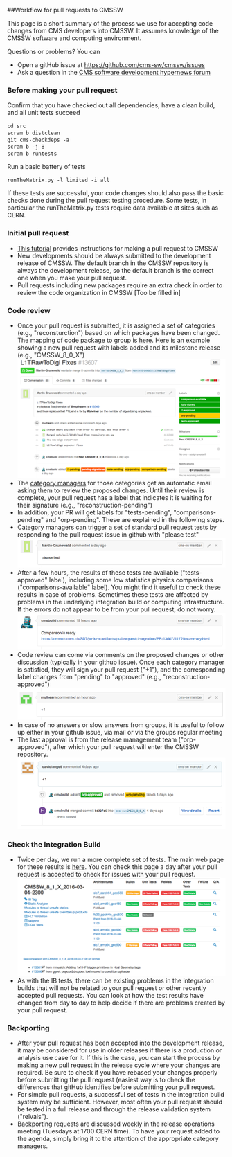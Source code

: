 ##Workflow for pull requests to CMSSW

This page is a short summary of the process we use for accepting code changes from CMS developers into CMSSW. It assumes knowledge of the CMSSW software and computing environment. 

Questions or problems? You can
- Open a gitHub issue at https://github.com/cms-sw/cmssw/issues
- Ask a question in the [CMS software development hypernews forum](https://hypernews.cern.ch/HyperNews/CMS/get/swDevelopment.html) 

### Before making your pull request
Confirm that you have checked out all dependencies, have a clean build, and all unit tests succeed
```
cd src
scram b distclean 
git cms-checkdeps -a
scram b -j 8
scram b runtests
```
Run a basic battery of tests
```
runTheMatrix.py -l limited -i all
```
If these tests are successful, your code changes should also pass the basic checks done during the pull request testing procedure. Some tests, in particular the runTheMatrix.py tests require data available at sites such as CERN.

### Initial pull request 
   - [This tutorial](tutorial.html) provides instructions for making a pull request to CMSSW
   - New developments should be always submitted to the development release of CMSSW. The default branch in the CMSSW repository is always the development release, so the default branch is the correct one when you make your pull request.
   - Pull requests including new packages require an extra check in order to review the code organization in CMSSW [Too be filled in]
   
### Code review
   - Once your pull request is submitted, it is assigned a set of categories (e.g., "reconsturction") based on which packages have been changed. The mapping of code package to group is [here](https://github.com/cms-sw/cms-bot/blob/master/categories.py). Here is an example showing a new pull request with labels added and its milestone release (e.g., "CMSSW_8_0_X")
![PR](images/PR_addLabels.png)
   - The [category managers](https://github.com/cms-sw/cms-bot/blob/master/categories.py) for those categories get an automatic email asking them to review the proposed changes. Until their review is complete, your pull request has a label that indicates it is waiting for their signature (e.g., "reconstruction-pending")
   - In addition, your PR will get labels for "tests-pending", "comparisons-pending" and "orp-pending". These are explained in the following steps.
   - Category managers can trigger a set of standard pull request tests by responding to the pull request issue in github with "please test"
![PR](images/PR_pleaseTest.png)
   - After a few hours, the results of these tests are available ("tests-approved" label), including some low statistics physics comparisons ("comparisons-available" label). You might find it useful to check these results in case of problems. Sometimes these tests are affected by problems in the underlying integration build or computing infrastructure. If the errors do not appear to be from your pull request, do not worry. 
![PR](images/PR_comparisonDone.png)
   - Code review can come via comments on the proposed changes or other discussion (typically in your github issue). Once each category manager is satisfied, they will sign your pull request ("+1"), and the corresponding label changes from "pending" to "approved" (e.g., "reconstruction-approved")
![PR](images/PR_reviewerComplete.png)
   - In case of no answers or slow answers from groups, it is useful to follow up either in your github issue, via mail or via the groups regular meeting
   - The last approval is from the release management team ("orp-approved"), after which your pull request will enter the CMSSW repository.
![PR](images/PR_orpApproval.png)

### Check the Integration Build
   - Twice per day, we run a more complete set of tests. The main web page for these results is [here](https://cmssdt.cern.ch/SDT/html/showIB.html). You can check this page a day after your pull request is accepted to check for issues with your pull request. 
![PR](images/PR_IntegrationBuilds.png)
   - As with the IB tests, there can be existing problems in the integration builds that will not be related to your pull request or other recently accepted pull requests. You can look at how the test results have changed from day to day to help decide if there are problems created by your pull request.

### Backporting
   - After your pull request has been accepted into the development release, it may be considered for use in older releases if there is a production or analysis use case for it. If this is the case, you can start the process by making a new pull request in the release cycle where your changes are required. Be sure to check if you have rebased your changes properly before submitting the pull request (easiest way is to check the differences that gitHub identifies before submitting your pull request.
   - For simple pull requests, a successful set of tests in the integration build system may be sufficient. However, most often your pull request should be tested in a full release and through the release validation system ("relvals").
   - Backporting requests are discussed weekly in the release operations meeting (Tuesdays at 1700 CERN time). To have your request added to the agenda, simply bring it to the attention of the appropriate category managers.

